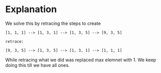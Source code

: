 # Explanation

We solve this by retracing the steps to create

```
[1, 1, 1] --> [1, 3, 1] --> [1, 3, 5] --> [9, 3, 5]

retrace:

[9, 3, 5] --> [1, 3, 5] --> [1, 3, 1] --> [1, 1, 1]

```

While retracing what we did was replaced max elemnet with 1. We keep doing this till we have all ones. 
